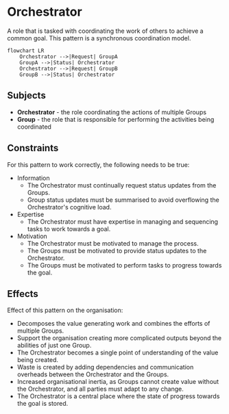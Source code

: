 # Orchestrator

A role that is tasked with coordinating the work of others to achieve a common goal. This pattern is a synchronous
coordination model.

```mermaid
flowchart LR
    Orchestrator -->|Request| GroupA
    GroupA -->|Status| Orchestrator
    Orchestrator -->|Request| GroupB
    GroupB -->|Status| Orchestrator
```

## Subjects

* **Orchestrator** - the role coordinating the actions of multiple Groups
* **Group** - the role that is responsible for performing the activities being coordinated

## Constraints

For this pattern to work correctly, the following needs to be true:

* Information
    * The Orchestrator must continually request status updates from the Groups.
    * Group status updates must be summarised to avoid overflowing the Orchestrator's cognitive load.
* Expertise
    * The Orchestrator must have expertise in managing and sequencing tasks to work towards a goal.
* Motivation
    * The Orchestrator must be motivated to manage the process.
    * The Groups must be motivated to provide status updates to the Orchestrator.
    * The Groups must be motivated to perform tasks to progress towards the goal.

## Effects

Effect of this pattern on the organisation:

* Decomposes the value generating work and combines the efforts of multiple Groups.
* Support the organisation creating more complicated outputs beyond the abilities of just one Group.
* The Orchestrator becomes a single point of understanding of the value being created.
* Waste is created by adding dependencies and communication overheads between the Orchestrator and the Groups.
* Increased organisational inertia, as Groups cannot create value without the Orchestrator, and all parties must adapt
  to any change.
* The Orchestrator is a central place where the state of progress towards the goal is stored.
